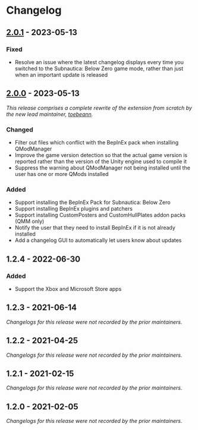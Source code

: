 # Changelog

## [2.0.1] - 2023-05-13

### Fixed

- Resolve an issue where the latest changelog displays every time you switched to the Subnautica: Below Zero game mode, rather than just when an important update is released

## [2.0.0] - 2023-05-13

_This release comprises a complete rewrite of the extension from scratch by the new lead maintainer, [toebeann]._

### Changed

- Filter out files which conflict with the BepInEx pack when installing QModManager
- Improve the game version detection so that the actual game version is reported rather than the version of the Unity engine used to compile it
- Suppress the warning about QModManager not being installed until the user has one or more QMods installed

### Added

- Support installing the BepInEx Pack for Subnautica: Below Zero
- Support installing BepInEx plugins and patchers
- Support installing CustomPosters and CustomHullPlates addon packs (QMM only)
- Notify the user that they need to install BepInEx if it is not already installed
- Add a changelog GUI to automatically let users know about updates

## 1.2.4 - 2022-06-30

### Added

- Support the Xbox and Microsoft Store apps

## 1.2.3 - 2021-06-14

_Changelogs for this release were not recorded by the prior maintainers._

## 1.2.2 - 2021-04-25

_Changelogs for this release were not recorded by the prior maintainers._

## 1.2.1 - 2021-02-15

_Changelogs for this release were not recorded by the prior maintainers._

## 1.2.0 - 2021-02-05

_Changelogs for this release were not recorded by the prior maintainers._

[2.0.1]: https://github.com/toebeann/subnautica-below-zero-support/releases/tag/v2.0.1
[2.0.0]: https://github.com/toebeann/subnautica-below-zero-support/releases/tag/v2.0.0
[toebeann]: https://github.com/toebeann
